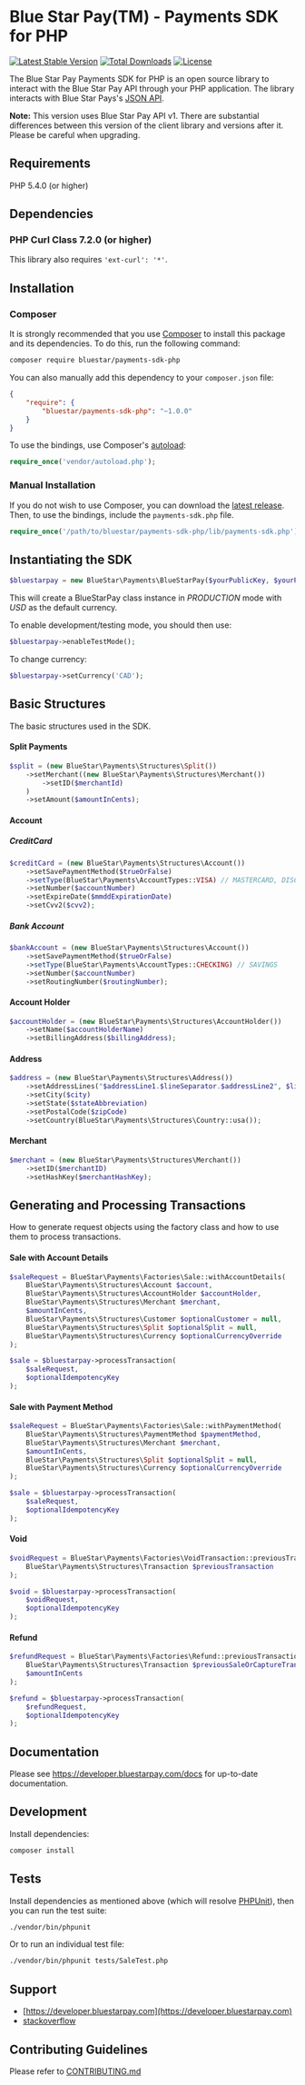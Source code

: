 # Blue Star Pay(TM) - Payments SDK for PHP

[![Latest Stable Version](https://poser.pugx.org/bluestar/payments-sdk-php/v/stable.svg)](https://packagist.org/packages/bluestar/payments-sdk-php)
[![Total Downloads](https://poser.pugx.org/bluestar/payments-sdk-php/downloads.svg)](https://packagist.org/packages/bluestar/payments-sdk-php)
[![License](https://poser.pugx.org/bluestar/payments-sdk-php/license.svg)](https://packagist.org/packages/bluestar/payments-sdk-php)

The Blue Star Pay Payments SDK for PHP is an open source library to interact
with the Blue Star Pay API through your PHP application. The library interacts
with Blue Star Pays's [JSON API](https://developer.bluestarpay.com/docs).

**Note:** This version uses Blue Star Pay API v1. There are substantial differences
between this version of the client library and versions after it. Please be careful
when upgrading.

## Requirements

PHP 5.4.0 (or higher)

## Dependencies

### PHP Curl Class 7.2.0 (or higher)

This library also requires `'ext-curl': '*'`.

## Installation

### Composer

It is strongly recommended that you use [Composer](http://getcomposer.org) to install this
package and its dependencies. To do this, run the following command:

```bash
composer require bluestar/payments-sdk-php
```

You can also manually add this dependency to your `composer.json` file:

```json
{
    "require": {
        "bluestar/payments-sdk-php": "~1.0.0"
    }
}
```

To use the bindings, use Composer's
[autoload](https://getcomposer.org/doc/00-intro.md#autoloading):

```php
require_once('vendor/autoload.php');
```

### Manual Installation

If you do not wish to use Composer, you can download the
[latest release](https://gitlab.com/bluestarsports/bsp/bluestarpay-sdk-php/releases). Then, to use the bindings,
include the `payments-sdk.php` file.

```php
require_once('/path/to/bluestar/payments-sdk-php/lib/payments-sdk.php');
```

## Instantiating the SDK

```php
$bluestarpay = new BlueStar\Payments\BlueStarPay($yourPublicKey, $yourPrivateKey);
```

This will create a BlueStarPay class instance in *PRODUCTION* mode with *USD* as the default currency.

To enable development/testing mode, you should then use:

```php
$bluestarpay->enableTestMode();
```

To change currency:

```php
$bluestarpay->setCurrency('CAD');
```

## Basic Structures

The basic structures used in the SDK.

#### Split Payments

```php
$split = (new BlueStar\Payments\Structures\Split())
    ->setMerchant((new BlueStar\Payments\Structures\Merchant())
        ->setID($merchantId)
    )
    ->setAmount($amountInCents);
```

#### Account

##### CreditCard

```php
$creditCard = (new BlueStar\Payments\Structures\Account())
    ->setSavePaymentMethod($trueOrFalse)
    ->setType(BlueStar\Payments\AccountTypes::VISA) // MASTERCARD, DISCOVER, AMEX
    ->setNumber($accountNumber)
    ->setExpireDate($mmddExpirationDate)
    ->setCvv2($cvv2);
```

##### Bank Account

```php
$bankAccount = (new BlueStar\Payments\Structures\Account())
    ->setSavePaymentMethod($trueOrFalse)
    ->setType(BlueStar\Payments\AccountTypes::CHECKING) // SAVINGS 
    ->setNumber($accountNumber)
    ->setRoutingNumber($routingNumber);
```

#### Account Holder

```php
$accountHolder = (new BlueStar\Payments\Structures\AccountHolder())
    ->setName($accountHolderName)
    ->setBillingAddress($billingAddress);
```

#### Address

```php
$address = (new BlueStar\Payments\Structures\Address())
    ->setAddressLines("$addressLine1.$lineSeparator.$addressLine2", $lineSeparator)
    ->setCity($city)
    ->setState($stateAbbreviation)
    ->setPostalCode($zipCode)
    ->setCountry(BlueStar\Payments\Structures\Country::usa());
```

#### Merchant

```php
$merchant = (new BlueStar\Payments\Structures\Merchant())
    ->setID($merchantID)
    ->setHashKey($merchantHashKey);
```

## Generating and Processing Transactions
How to generate request objects using the factory class and how to use them to process transactions.

#### Sale with Account Details

```php
$saleRequest = BlueStar\Payments\Factories\Sale::withAccountDetails(
    BlueStar\Payments\Structures\Account $account,
    BlueStar\Payments\Structures\AccountHolder $accountHolder,
    BlueStar\Payments\Structures\Merchant $merchant,
    $amountInCents,
    BlueStar\Payments\Structures\Customer $optionalCustomer = null,
    BlueStar\Payments\Structures\Split $optionalSplit = null,
    BlueStar\Payments\Structures\Currency $optionalCurrencyOverride
);

$sale = $bluestarpay->processTransaction(
    $saleRequest,
    $optionalIdempotencyKey
);
```

#### Sale with Payment Method

```php
$saleRequest = BlueStar\Payments\Factories\Sale::withPaymentMethod(
    BlueStar\Payments\Structures\PaymentMethod $paymentMethod,
    BlueStar\Payments\Structures\Merchant $merchant,
    $amountInCents,
    BlueStar\Payments\Structures\Split $optionalSplit = null,
    BlueStar\Payments\Structures\Currency $optionalCurrencyOverride
);

$sale = $bluestarpay->processTransaction(
    $saleRequest,
    $optionalIdempotencyKey
);
```

#### Void

```php
$voidRequest = BlueStar\Payments\Factories\VoidTransaction::previousTransaction(
    BlueStar\Payments\Structures\Transaction $previousTransaction
);

$void = $bluestarpay->processTransaction(
    $voidRequest,
    $optionalIdempotencyKey
);
```

#### Refund

```php
$refundRequest = BlueStar\Payments\Factories\Refund::previousTransaction(
    BlueStar\Payments\Structures\Transaction $previousSaleOrCaptureTransaction,
    $amountInCents
);

$refund = $bluestarpay->processTransaction(
    $refundRequest,
    $optionalIdempotencyKey
);
```

## Documentation

Please see https://developer.bluestarpay.com/docs for up-to-date documentation.

## Development

Install dependencies:

```bash
composer install
```

## Tests

Install dependencies as mentioned above (which will resolve
[PHPUnit](http://packagist.org/packages/phpunit/phpunit)), then you can run the test suite:

```bash
./vendor/bin/phpunit
```

Or to run an individual test file:

```bash
./vendor/bin/phpunit tests/SaleTest.php
```

## Support

- [https://developer.bluestarpay.com](https://developer.bluestarpay.com)
- [stackoverflow](http://stackoverflow.com/questions/tagged/bluestarpay)

## Contributing Guidelines

Please refer to [CONTRIBUTING.md](CONTRIBUTING.md)
